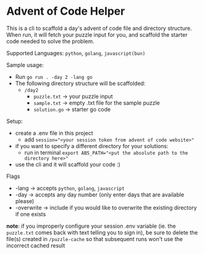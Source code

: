 # Advent of Code Helper

This is a cli to scaffold a day's advent of code file and directory structure. When run, it will fetch your puzzle input for you, and scaffold the starter code needed to solve the problem.

Supported Languages: `python`, `golang`, `javascript(bun)`

Sample usage: 
- Run `go run . -day 2 -lang go`
- The following directory structure will be scaffolded:
    - `/day2`
        - `puzzle.txt` -> your puzzle input
        - `sample.txt` -> empty .txt file for the sample puzzle
        - `solution.go` -> starter go code

Setup:
- create a .env file in this project 
    - add `session="<your session token from advent of code website>"`
- if you want to specify a different directory for your solutions:
    - run in terminal `export ABS_PATH="<put the absolute path to the directory here>"`
- use the cli and it will scaffold your code :) 

Flags
- -lang -> accepts `python`, `golang`, `javascript`
- -day -> accepts any day number (only enter days that are available please)
- -overwrite -> include if you would like to overwrite the existing directory if one exists


**note**: if you improperly configure your session .env variable (ie. the `puzzle.txt` comes back with text telling you to sign in), be sure to delete the file(s) created in `/puzzle-cache` so that subsequent runs won't use the incorrect cached result